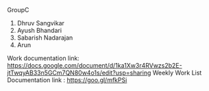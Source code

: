 GroupC

1. Dhruv Sangvikar
2. Ayush Bhandari
3. Sabarish Nadarajan
4. Arun

Work documentation link: https://docs.google.com/document/d/1ka1Xw3r4RVwzs2b2E-jtTwqyAB33n5GCm7QN80w4o1s/edit?usp=sharing
Weekly Work List Documentation link : https://goo.gl/mfkPSi
